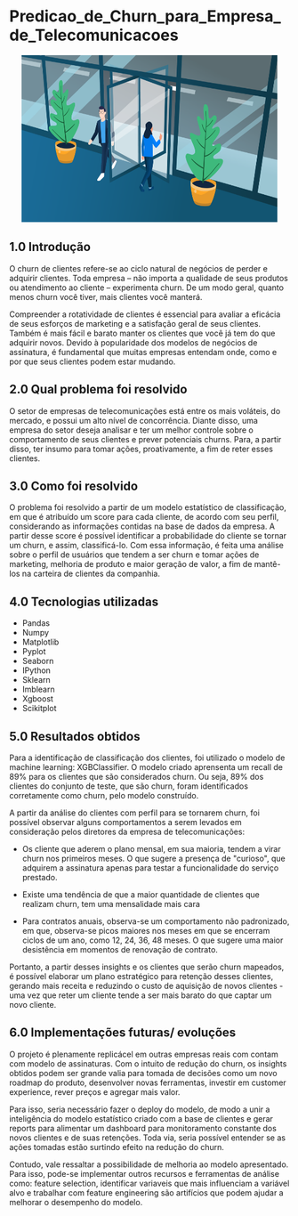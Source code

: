 # Predicao_de_Churn_para_Empresa_de_Telecomunicacoes

<p align="center">
  <img width="460" height="300" src="imagem01.png">
</p>

## 1.0 Introdução

O churn de clientes refere-se ao ciclo natural de negócios de perder e adquirir clientes. Toda empresa – não importa a qualidade de seus produtos ou atendimento ao cliente – experimenta churn. De um modo geral, quanto menos churn você tiver, mais clientes você manterá.

Compreender a rotatividade de clientes é essencial para avaliar a eficácia de seus esforços de marketing e a satisfação geral de seus clientes. Também é mais fácil e barato manter os clientes que você já tem do que adquirir novos. Devido à popularidade dos modelos de negócios de assinatura, é fundamental que muitas empresas entendam onde, como e por que seus clientes podem estar mudando.

## 2.0 Qual problema foi resolvido

O setor de empresas de telecomunicações está entre os mais voláteis, do mercado, e possui um alto nível de concorrência. Diante disso, uma empresa do setor deseja analisar e ter um melhor controle sobre o comportamento de seus clientes e prever potenciais churns. Para, a partir disso, ter insumo para tomar ações, proativamente, a fim de reter esses clientes.

## 3.0 Como foi resolvido

O problema foi resolvido a partir de um modelo estatístico de classificação, em que é atribuído um score para cada cliente, de acordo com seu perfil, considerando as informações contidas na base de dados da empresa. A partir desse score é possível identificar a probabilidade do cliente se tornar um churn, e assim, classificá-lo. Com essa informação, é feita uma análise sobre o perfil de usuários que tendem a ser churn e tomar ações de marketing, melhoria de produto e maior geração de valor, a fim de mantê-los na carteira de clientes da companhia.

## 4.0 Tecnologias utilizadas

- Pandas
- Numpy
- Matplotlib
- Pyplot
- Seaborn
- IPython
- Sklearn
- Imblearn
- Xgboost
- Scikitplot

## 5.0 Resultados obtidos

Para a identificação de classificação dos clientes, foi utilizado o modelo de machine learning: XGBClassifier. O modelo criado aprensenta um recall de 89% para os clientes que são considerados churn. Ou seja, 89% dos clientes do conjunto de teste, que são churn, foram identificados corretamente como churn, pelo modelo construído.

A partir da análise do clientes com perfil para se tornarem churn, foi possível observar alguns comportamentos a serem levados em consideração pelos diretores da empresa de telecomunicações:

- Os cliente que aderem o plano mensal, em sua maioria, tendem a virar churn nos primeiros meses. O que sugere a presença de "curioso", que adquirem a assinatura apenas para testar a funcionalidade do serviço prestado.

- Existe uma tendência de que a maior quantidade de clientes que realizam churn, tem uma mensalidade mais cara

- Para contratos anuais, observa-se um comportamento não padronizado, em que, observa-se picos maiores nos meses em que se encerram ciclos de um ano, como 12, 24, 36, 48 meses. O que sugere uma maior desistência em momentos de renovação de contrato.

Portanto, a partir desses insights e os clientes que serão churn mapeados, é possível elaborar um plano estratégico para retenção desses clientes, gerando mais receita e reduzindo o custo de aquisição de novos clientes - uma vez que reter um cliente tende a ser mais barato do que captar um novo cliente.

## 6.0 Implementações futuras/ evoluções

O projeto é plenamente replicácel em outras empresas reais com contam com modelo de assinaturas. Com o intuito de redução do churn, os insights obtidos podem ser grande valia para tomada de decisões como um novo roadmap do produto, desenvolver novas ferramentas, investir em customer experience, rever preços e agregar mais valor. 

Para isso, seria necessário fazer o deploy do modelo, de modo a unir a inteligência do modelo estatístico criado com a base de clientes e gerar reports para alimentar um dashboard para monitoramento constante dos novos clientes e de suas retenções. Toda via, seria possível entender se as ações tomadas estão surtindo efeito na redução do churn.

Contudo, vale ressaltar a possibilidade de melhoria ao modelo apresentado. Para isso, pode-se implementar outros recursos e ferramentas de análise como: feature selection, identificar variaveis que mais influenciam a variável alvo e trabalhar com feature engineering são artifícios que podem ajudar a melhorar o desempenho do modelo.
